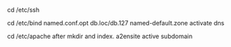 cd /etc/ssh

cd /etc/bind
named.conf.opt
db.loc/db.127
named-default.zone
activate dns

cd /etc/apache
after mkdir and index. a2ensite
active subdomain